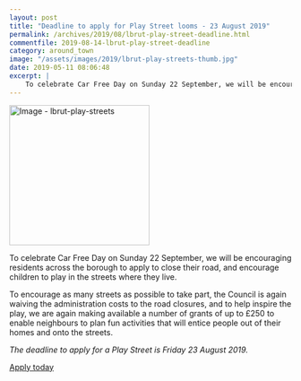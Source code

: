 ```yaml
---
layout: post
title: "Deadline to apply for Play Street looms - 23 August 2019"
permalink: /archives/2019/08/lbrut-play-street-deadline.html
commentfile: 2019-08-14-lbrut-play-street-deadline
category: around_town
image: "/assets/images/2019/lbrut-play-streets-thumb.jpg"
date: 2019-05-11 08:06:48
excerpt: |
    To celebrate Car Free Day on Sunday 22 September, we will be encouraging residents across the borough to apply to close their road, and encourage children to play in the streets where they live.
---
```


<a href="/assets/images/2019/lbrut-play-streets.jpg" title="Click for a larger image"><img src="/assets/images/2019/lbrut-play-streets-thumb.jpg" width="250" alt="Image - lbrut-play-streets"  class="photo right"/></a>

To celebrate Car Free Day on Sunday 22 September, we will be encouraging residents across the borough to apply to close their road, and encourage children to play in the streets where they live.

To encourage as many streets as possible to take part, the Council is again waiving the administration costs to the road closures, and to help inspire the play, we are again making available a number of grants of up to &pound;250 to enable neighbours to plan fun activities that will entice people out of their homes and onto the streets.

_The deadline to apply for a Play Street is Friday 23 August 2019._

[Apply today]([www.richmond.gov.uk/services/roads_and_transport/roads_and_road_works/road_closures_for_special_events/play_streets](https://www.richmond.gov.uk/services/roads_and_transport/roads_and_road_works/road_closures_for_special_events/play_streets))
